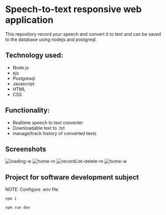 # Speech-to-text responsive web application

This repository record your speech and convert it to text and can be saved to the database using nodejs and postgreql.

## Technology used: 
* Node.js
* ejs
* Postgresql
* Javascript
* HTML
* CSS

## Functionality: 
- Realtime speech to text converter
- Downloadable text to .txt
- manage/track history of converted texts

## Screenshots
![loading-w](https://github.com/user-attachments/assets/48ba0cb8-387f-47a7-bd65-b2768993a35a)
![home-m](https://github.com/user-attachments/assets/fdb81ee2-6c69-4f05-bd97-9e9acdb2639d)
![recordList-delete-m](https://github.com/user-attachments/assets/c6d8d843-04f8-4b2c-8fb2-659b00d982d0)
![home-w](https://github.com/user-attachments/assets/3bde002a-b287-40cc-8dbc-e109161789ee)


## Project for software development subject

NOTE: Configure .env file 


```Installation fo pagckages
npm i
```

```How to run
npm run dev
```


